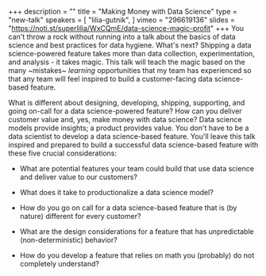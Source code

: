 +++
description = ""
title = "Making Money with Data Science"
type = "new-talk"
speakers = [
        "lilia-gutnik",
]
vimeo = "296619136"
slides = "https://noti.st/superlilia/WxCQmE/data-science-magic-profit"
+++
You can't throw a rock without running into a talk about the basics of data science and best practices for data hygiene. What's next? Shipping a data science-powered feature takes more than data collection, experimentation, and analysis - it takes magic. This talk will teach the magic based on the many ~mistakes~ *learning* opportunities that my team has experienced so that any team will feel inspired to build a customer-facing data science-based feature.

 

What is different about designing, developing, shipping, supporting, and going on-call for a data science-powered feature? How can you deliver customer value and, yes, make money with data science? Data science models provide insights; a product provides value. You don't have to be a data scientist to develop a data science-based feature. You'll leave this talk inspired and prepared to build a successful data science-based feature with these five crucial considerations:



- What are potential features your team could build that use data science and deliver value to our customers?

- What does it take to productionalize a data science model?

- How do you go on call for a data science-based feature that is (by nature) different for every customer?

- What are the design considerations for a feature that has unpredictable (non-deterministic) behavior?

- How do you develop a feature that relies on math you (probably) do not completely understand?